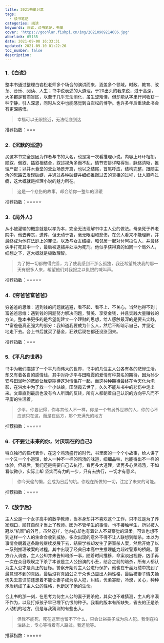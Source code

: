 ```yaml
---
title: 2021书单分享
tags:
  - 读书笔记
categories: 阅读
keywords: 阅读，读书笔记，书单
cover: 'https://goohlan.fishpi.cn/img/20210909214606.jpg'
abbrlink: 65135
date: 2021-09-08 16:33:31
updated: 2021-09-10 01:22:26
toc_number: false
description:
---
```

### 1.《白说》

整本书通过整理白岩松老师多个场合的演讲而来，涵盖多个领域，时政、教育、改革、音乐、阅读、人生；书中说表述的大道理，于20出头的我来说，过于高深，大多都是智商盲区，以至于几乎无法消化，虽生涩难懂，但却能从字里行间收获一种宁静，引人深思，同时从文中也能感觉到白岩松的博学。也许多年后重读此书会有更深感悟。

> 幸福可以无限接近，无法彻底到达

推荐指数：⭐⭐⭐

### 2.《沉默的巡游》

买这本书完全是因为作者与书的大名，也是第一次看推理小说。内容上环环相扣，顺叙、倒叙、插叙相结合，叙述视角多而不乱，情节安排详略得当，脉络清晰，推理严密；以并木食堂的营业场景开篇，也以之结尾，首尾呼应，结构完整，跟随主角的思路去发现破绽，并通过各种破绽并细细推敲过去的真相的过程，让人直呼过瘾，这大概就是推理小说的魅力所在。

> 这是一个悲伤的故事，却会给你一整年的温暖

推荐指数：⭐⭐⭐⭐⭐

### 3.《局外人》

从小被灌输的概念就是以孝为本，完全无法理解书中主人公的做法。母亲死于养老院中，他去奔丧，送葬，但无动于衷，毫无眼泪和悲伤，在旁人看来不能理解，并最终成为他在法庭上的罪证。以及与女友结婚，和邻居一起对付阿拉伯人，并最终失手打死其中一个，最后被逮捕并处决为死刑。他似乎获得真的如同一个局外人，细想之下，这大概就是极致理智。

> 为了把一切都做得完善，为了使我感到不那么孤独，我还希望处决我的那一天有很多人来，希望他们对我报之以仇恨的喊叫声。

推荐指数：⭐⭐⭐⭐⭐

### 4.《穷爸爸富爸爸》

穷爸爸的思维：遇到钱的问题就逃避，看不起、看不上、不关心，当然也得不到；富爸爸思维：遇到钱的问题努力解决问题，赞美、享受金钱，并且实践大量赚钱的方法。整本书更多的是希望能建立一个理财的思想，给人感触最深的是要去实践，**富爸爸真正强大的部分：我知道我要成为什么人，然后不断暗示自己，并坚定地走下去。合上书后就买了基金，狂跌后现在都还没涨回来。

推荐指数：⭐⭐⭐

### 5.《平凡的世界》

书中为我们描述了一个平凡而伟大的世界，书中的几位主人公各有各的悲惨生活，却又有着各自的感情线，其中对孙少平与田晓霞的爱情有种莫名的期待，因为孙少安与田润叶的悲剧让我更期待这对情侣在一起，而这种种期待最终在今天化为泡影，在洪水中为了救一个小姑娘，田晓霞去世了，久久不能从书中的悲伤中走出来。文章直到最后也没有令人所谓的反转，所有人都朝着自己认识的方向平凡而不平庸的生活着。

> 少平，你要记得，你与其他人不一样，你是一个有另外世界的人，你的心不应该只在这，而是在远方，那个充满光的地方

推荐指数：⭐⭐⭐⭐⭐

### 6.《不要让未来的你，讨厌现在的自己》

特立独行的猫代表作，在这个鸡汤盛行的时代，书里面的一个个小故事，给人讲了一个又一个小道理，给人一种不一样的鸡汤的味道，细细品味，也能得出不一样的体验，但最后，我们还是需要自己去执行，看再多大道理，读再多心灵鸡汤，不如看似微小，实际上却 坚实而有力的一步，只有去执行，一切才有意义。

> 你今天偷的懒，会成为日后的坑。你现在所做的一切，注定了未来的可能。

推荐指数：⭐⭐⭐⭐

### 7.《放学后》

主人公是一个女子高中的数学教师，当本身却并不喜欢这个工作，只不过是为了养家糊口，顺其自然才当上了教师。因为不管学生的事情，也不接触学生，所以被人冠以“机器”的外号，虽然这样，他内心却也有着让人不易察觉的温柔。可谁也想不到这样一个人的生命会收到威胁，多次出现的意外不得不让人联想到暗杀。本以为事情会朝着这条路线继续发展下去，结果学校却发生了密室杀人案，然后开始了以一系列推理破案的过程，其中出现了经典日本高中生推理能力超过警察的桥段。警方介入调查，主人公却并未告知暗杀一事，随着时间推移，命案淡出视野，凶手再一次在众目睽睽之下杀了本该是主人公扮演的小丑，结合之前的暗杀，所有人都认为主人公才是真正的目标。警察开始对主人公进行保护，他也在千丝万缕中找到了最意想不到的真凶。最后没将真凶公之于众也凸显出人物性格，最后被妻子情夫捅伤失去意识前还想着不能让妻子成为杀人犯，纠结，优柔寡断，冷漠，关心，种种矛盾组成了主人公的性格，也断送了他的生命。

合上书的那一刻，在思考为何主人公的妻子要杀他，其实也不难猜测，主人的冷漠不作为，以及打掉孩子早已埋下仇恨的种子。我看的版本有所缺失，省去的正是杀人动机的地方，倒是与我猜测的有些出入。

> 但我不能死，死在这里也留不下什么，只会让裕美子成为杀人犯。我倒在柏油路上，专心等待着有人路过。我还能等。

推荐指数：⭐⭐⭐⭐⭐
